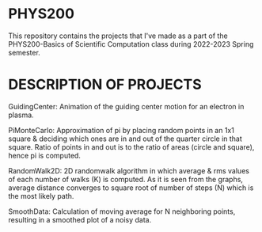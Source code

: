 # PHYS200

This repository contains the projects that I've made as a part of the PHYS200-Basics of Scientific Computation class during 2022-2023 Spring semester.

# DESCRIPTION OF PROJECTS

GuidingCenter: Animation of the guiding center motion for an electron in plasma.

PiMonteCarlo: Approximation of pi by placing random points in an 1x1 square & deciding which ones are in and out of the quarter circle in that square. Ratio of points in and out is to the ratio of areas (circle and square), hence pi is computed.

RandomWalk2D: 2D randomwalk algorithm in which average & rms values of each number of walks (K) is computed. As it is seen from the graphs, average distance converges to square root of number of steps (N) which is the most likely path.

SmoothData: Calculation of moving average for N neighboring points, resulting in a smoothed plot of a noisy data.
